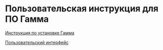 # Пользовательская инструкция для ПО Гамма

[Инструкция по установке Гамма](Инструкция%20по%20установке%20ПО/InstallationManual.md)

[Пользовательский интерфейс](Пользовательский%20интерфейс/Пользовательский%20интерфейс.md)
